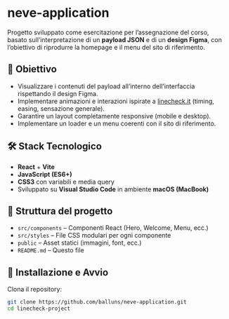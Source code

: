 # neve-application


Progetto sviluppato come esercitazione per l’assegnazione del corso, basato sull’interpretazione di un **payload JSON** e di un **design Figma**, con l’obiettivo di riprodurre la homepage e il menu del sito di riferimento.

## 🎯 Obiettivo
- Visualizzare i contenuti del payload all’interno dell’interfaccia rispettando il design Figma.
- Implementare animazioni e interazioni ispirate a [linecheck.it](https://linecheck.it) (timing, easing, sensazione generale).
- Garantire un layout completamente responsive (mobile e desktop).
- Implementare un loader e un menu coerenti con il sito di riferimento.

## 🛠️ Stack Tecnologico
- **React** + **Vite**
- **JavaScript (ES6+)**
- **CSS3** con variabili e media query
- Sviluppato su **Visual Studio Code** in ambiente **macOS (MacBook)**

## 📂 Struttura del progetto
- `src/components` – Componenti React (Hero, Welcome, Menu, ecc.)
- `src/styles` – File CSS modulari per ogni componente
- `public` – Asset statici (immagini, font, ecc.)
- `README.md` – Questo file

## 🚀 Installazione e Avvio

Clona il repository:
```bash
git clone https://github.com/balluns/neve-application.git
cd linecheck-project
